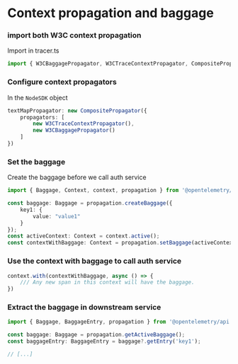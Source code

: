 # Context propagation and baggage

### import both W3C context propagation
Import in tracer.ts
```typescript
import { W3CBaggagePropagator, W3CTraceContextPropagator, CompositePropagator } from '@opentelemetry/core'
```

### Configure context propagators
In the `NodeSDK` object
```typescript
textMapPropagator: new CompositePropagator({
    propagators: [
        new W3CTraceContextPropagator(),
        new W3CBaggagePropagator()
    ]
})
```

### Set the baggage
Create the baggage before we call auth service
```typescript
import { Baggage, Context, context, propagation } from '@opentelemetry/api';

const baggage: Baggage = propagation.createBaggage({
    key1: {
        value: "value1"
    }
});
const activeContext: Context = context.active();
const contextWithBaggage: Context = propagation.setBaggage(activeContext, baggage);
```

### Use the context with baggage to call auth service
```typescript
context.with(contextWithBaggage, async () => {
    /// Any new span in this context will have the baggage. 
})

```

### Extract the baggage in downstream service

```typescript
import { Baggage, BaggageEntry, propagation } from '@opentelemetry/api';

const baggage: Baggage = propagation.getActiveBaggage();
const baggageEntry: BaggageEntry = baggage?.getEntry('key1');

// [...]
```
